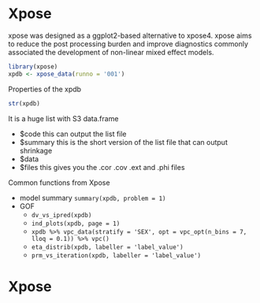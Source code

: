# Xpose
xpose was designed as a ggplot2-based alternative to xpose4. xpose aims to reduce the post processing burden and improve diagnostics commonly associated the development of non-linear mixed effect models.
```r
library(xpose)
xpdb <- xpose_data(runno = '001')
```
Properties of the xpdb
```r
str(xpdb)
```
It is a huge list with S3 data.frame
- $code this can output the list file 
- $summary this is the short version of the list file that can output shrinkage
- $data
- $files this gives you the .cor .cov .ext and .phi files

Common functions from Xpose
- model summary `summary(xpdb, problem = 1)`
- GOF
  - `dv_vs_ipred(xpdb)`
  - `ind_plots(xpdb, page = 1)`
  - `xpdb %>% vpc_data(stratify = 'SEX', opt = vpc_opt(n_bins = 7, lloq = 0.1)) %>% vpc()`
  - `eta_distrib(xpdb, labeller = 'label_value')`
  - `prm_vs_iteration(xpdb, labeller = 'label_value')`


# Xpose
